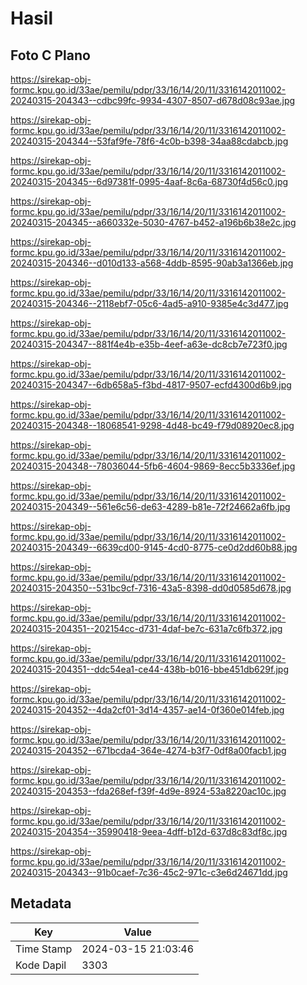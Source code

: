 # Hasil

## Foto C Plano

https://sirekap-obj-formc.kpu.go.id/33ae/pemilu/pdpr/33/16/14/20/11/3316142011002-20240315-204343--cdbc99fc-9934-4307-8507-d678d08c93ae.jpg

https://sirekap-obj-formc.kpu.go.id/33ae/pemilu/pdpr/33/16/14/20/11/3316142011002-20240315-204344--53faf9fe-78f6-4c0b-b398-34aa88cdabcb.jpg

https://sirekap-obj-formc.kpu.go.id/33ae/pemilu/pdpr/33/16/14/20/11/3316142011002-20240315-204345--6d97381f-0995-4aaf-8c6a-68730f4d56c0.jpg

https://sirekap-obj-formc.kpu.go.id/33ae/pemilu/pdpr/33/16/14/20/11/3316142011002-20240315-204345--a660332e-5030-4767-b452-a196b6b38e2c.jpg

https://sirekap-obj-formc.kpu.go.id/33ae/pemilu/pdpr/33/16/14/20/11/3316142011002-20240315-204346--d010d133-a568-4ddb-8595-90ab3a1366eb.jpg

https://sirekap-obj-formc.kpu.go.id/33ae/pemilu/pdpr/33/16/14/20/11/3316142011002-20240315-204346--2118ebf7-05c6-4ad5-a910-9385e4c3d477.jpg

https://sirekap-obj-formc.kpu.go.id/33ae/pemilu/pdpr/33/16/14/20/11/3316142011002-20240315-204347--881f4e4b-e35b-4eef-a63e-dc8cb7e723f0.jpg

https://sirekap-obj-formc.kpu.go.id/33ae/pemilu/pdpr/33/16/14/20/11/3316142011002-20240315-204347--6db658a5-f3bd-4817-9507-ecfd4300d6b9.jpg

https://sirekap-obj-formc.kpu.go.id/33ae/pemilu/pdpr/33/16/14/20/11/3316142011002-20240315-204348--18068541-9298-4d48-bc49-f79d08920ec8.jpg

https://sirekap-obj-formc.kpu.go.id/33ae/pemilu/pdpr/33/16/14/20/11/3316142011002-20240315-204348--78036044-5fb6-4604-9869-8ecc5b3336ef.jpg

https://sirekap-obj-formc.kpu.go.id/33ae/pemilu/pdpr/33/16/14/20/11/3316142011002-20240315-204349--561e6c56-de63-4289-b81e-72f24662a6fb.jpg

https://sirekap-obj-formc.kpu.go.id/33ae/pemilu/pdpr/33/16/14/20/11/3316142011002-20240315-204349--6639cd00-9145-4cd0-8775-ce0d2dd60b88.jpg

https://sirekap-obj-formc.kpu.go.id/33ae/pemilu/pdpr/33/16/14/20/11/3316142011002-20240315-204350--531bc9cf-7316-43a5-8398-dd0d0585d678.jpg

https://sirekap-obj-formc.kpu.go.id/33ae/pemilu/pdpr/33/16/14/20/11/3316142011002-20240315-204351--202154cc-d731-4daf-be7c-631a7c6fb372.jpg

https://sirekap-obj-formc.kpu.go.id/33ae/pemilu/pdpr/33/16/14/20/11/3316142011002-20240315-204351--ddc54ea1-ce44-438b-b016-bbe451db629f.jpg

https://sirekap-obj-formc.kpu.go.id/33ae/pemilu/pdpr/33/16/14/20/11/3316142011002-20240315-204352--4da2cf01-3d14-4357-ae14-0f360e014feb.jpg

https://sirekap-obj-formc.kpu.go.id/33ae/pemilu/pdpr/33/16/14/20/11/3316142011002-20240315-204352--671bcda4-364e-4274-b3f7-0df8a00facb1.jpg

https://sirekap-obj-formc.kpu.go.id/33ae/pemilu/pdpr/33/16/14/20/11/3316142011002-20240315-204353--fda268ef-f39f-4d9e-8924-53a8220ac10c.jpg

https://sirekap-obj-formc.kpu.go.id/33ae/pemilu/pdpr/33/16/14/20/11/3316142011002-20240315-204354--35990418-9eea-4dff-b12d-637d8c83df8c.jpg

https://sirekap-obj-formc.kpu.go.id/33ae/pemilu/pdpr/33/16/14/20/11/3316142011002-20240315-204343--91b0caef-7c36-45c2-971c-c3e6d24671dd.jpg


## Metadata

| Key        | Value               |
| ---------- | ------------------- |
| Time Stamp | 2024-03-15 21:03:46 |
| Kode Dapil | 3303                |



